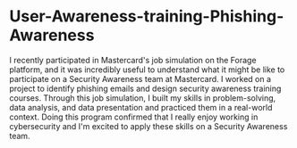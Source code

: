 # User-Awareness-training-Phishing-Awareness
I recently participated in Mastercard's job simulation on the Forage platform,
and it was incredibly useful to understand what it might be like to participate
on a Security Awareness team at Mastercard.
I worked on a project to identify phishing emails and design security awareness
training courses. Through this job simulation, I built my skills in
problem-solving, data analysis, and data presentation and practiced them in a
real-world context.
Doing this program confirmed that I really enjoy working in cybersecurity and
I'm excited to apply these skills on a Security Awareness team.
